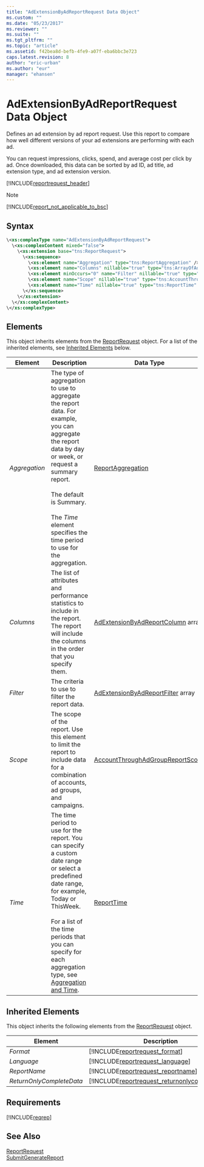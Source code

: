 ```yaml
---
title: "AdExtensionByAdReportRequest Data Object"
ms.custom: ""
ms.date: "05/23/2017"
ms.reviewer: ""
ms.suite: ""
ms.tgt_pltfrm: ""
ms.topic: "article"
ms.assetid: f42bea8d-befb-4fe9-a07f-eba6bbc3e723
caps.latest.revision: 8
author: "eric-urban"
ms.author: "eur"
manager: "ehansen"
---
```

# AdExtensionByAdReportRequest Data Object
Defines an ad extension by ad report request. Use this report to compare how well different versions of your ad extensions are performing with each ad.

You can request impressions, clicks, spend, and average cost per click by ad. Once downloaded, this data can be sorted by ad ID, ad title, ad extension type, and ad extension version.

[!INCLUDE[reportrequest_header](../reporting-api/includes/reportrequest-header.md)]

> [!NOTE]
> [!INCLUDE[report_not_applicable_to_bsc](../reporting-api/includes/report-not-applicable-to-bsc.md)]

## Syntax

```xml
\<xs:complexType name="AdExtensionByAdReportRequest">
  \<xs:complexContent mixed="false">
    \<xs:extension base="tns:ReportRequest">
      \<xs:sequence>
        \<xs:element name="Aggregation" type="tns:ReportAggregation" />
        \<xs:element name="Columns" nillable="true" type="tns:ArrayOfAdExtensionByAdReportColumn" />
        \<xs:element minOccurs="0" name="Filter" nillable="true" type="tns:AdExtensionByAdReportFilter" />
        \<xs:element name="Scope" nillable="true" type="tns:AccountThroughAdGroupReportScope" />
        \<xs:element name="Time" nillable="true" type="tns:ReportTime" />
      \</xs:sequence>
    \</xs:extension>
  \</xs:complexContent>
\</xs:complexType>
```

## <a name="Elements"></a>Elements
This object inherits elements from the [ReportRequest](../reporting-api/reportrequest-data-object.md) object. For a list of the inherited elements, see [Inherited Elements](#InheritedElements) below.

|Element|Description|Data Type|Required|
|-----------|---------------|-------------|------------|
|*Aggregation*|The type of aggregation to use to aggregate the report data. For example, you can aggregate the report data by day or week, or request a summary report.<br /><br />The default is Summary.<br /><br />The *Time* element specifies the time period to use for the aggregation.|[ReportAggregation](../reporting-api/reportaggregation-value-set.md)|Optional|
|*Columns*|The list of attributes and performance statistics to include in the report. The report will include the columns in the order that you specify them.|[AdExtensionByAdReportColumn](../reporting-api/adextensionbyadreportcolumn-value-set.md) array|Required|
|*Filter*|The criteria to use to filter the report data.|[AdExtensionByAdReportFilter](../reporting-api/adextensionbyadreportfilter-data-object.md) array|Optional|
|*Scope*|The scope of the report. Use this element to limit the report to include data for a combination of accounts, ad groups, and campaigns.|[AccountThroughAdGroupReportScope](../reporting-api/accountthroughadgroupreportscope-data-object.md)|Required|
|*Time*|The time period to use for the report. You can specify a custom date range or select a predefined date range, for example, Today or ThisWeek.<br /><br />For a list of the time periods that you can specify for each aggregation type, see [Aggregation and Time](http://go.microsoft.com/fwlink/?LinkId=691012).|[ReportTime](../reporting-api/reporttime-data-object.md)|Required|

## <a name="InheritedElements"></a>Inherited Elements
This object inherits the following elements from the [ReportRequest](../reporting-api/reportrequest-data-object.md) object.

|Element|Description|Data Type|Required/Optional|
|-----------|---------------|-------------|---------------------|
|*Format*|[!INCLUDE[reportrequest_format](../reporting-api/includes/reportrequest-format.md)]|[ReportFormat](../reporting-api/reportformat-value-set.md)|Optional|
|*Language*|[!INCLUDE[reportrequest_language](../reporting-api/includes/reportrequest-language.md)]|[ReportLanguage](../reporting-api/reportlanguage-value-set.md)|Optional|
|*ReportName*|[!INCLUDE[reportrequest_reportname](../reporting-api/includes/reportrequest-reportname.md)]|*string*|Optional|
|*ReturnOnlyCompleteData*|[!INCLUDE[reportrequest_returnonlycompletedata](../reporting-api/includes/reportrequest-returnonlycompletedata.md)]|*boolean*|Optional|

## Requirements
[!INCLUDE[reqrep](../reporting-api/includes/reqrep.md)]
## See Also
[ReportRequest](../reporting-api/reportrequest-data-object.md)  
[SubmitGenerateReport](../reporting-api/submitgeneratereport-service-operation.md)


